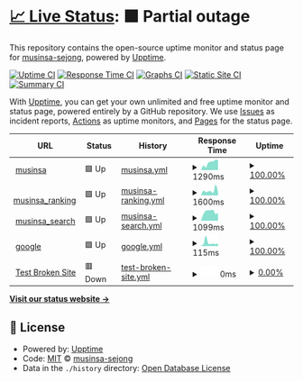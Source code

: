 # [📈 Live Status](https://musinsa-sejong.github.io/uptime-sample): <!--live status--> **🟧 Partial outage**

This repository contains the open-source uptime monitor and status page for [musinsa-sejong](https://musinsa-sejong.github.io/uptime-sample), powered by [Upptime](https://github.com/upptime/upptime).

[![Uptime CI](https://github.com/musinsa-sejong/uptime-sample/workflows/Uptime%20CI/badge.svg)](https://github.com/musinsa-sejong/uptime-sample/actions?query=workflow%3A%22Uptime+CI%22)
[![Response Time CI](https://github.com/musinsa-sejong/uptime-sample/workflows/Response%20Time%20CI/badge.svg)](https://github.com/musinsa-sejong/uptime-sample/actions?query=workflow%3A%22Response+Time+CI%22)
[![Graphs CI](https://github.com/musinsa-sejong/uptime-sample/workflows/Graphs%20CI/badge.svg)](https://github.com/musinsa-sejong/uptime-sample/actions?query=workflow%3A%22Graphs+CI%22)
[![Static Site CI](https://github.com/musinsa-sejong/uptime-sample/workflows/Static%20Site%20CI/badge.svg)](https://github.com/musinsa-sejong/uptime-sample/actions?query=workflow%3A%22Static+Site+CI%22)
[![Summary CI](https://github.com/musinsa-sejong/uptime-sample/workflows/Summary%20CI/badge.svg)](https://github.com/musinsa-sejong/uptime-sample/actions?query=workflow%3A%22Summary+CI%22)

With [Upptime](https://upptime.js.org), you can get your own unlimited and free uptime monitor and status page, powered entirely by a GitHub repository. We use [Issues](https://github.com/musinsa-sejong/uptime-sample/issues) as incident reports, [Actions](https://github.com/musinsa-sejong/uptime-sample/actions) as uptime monitors, and [Pages](https://musinsa-sejong.github.io/uptime-sample) for the status page.

<!--start: status pages-->
<!-- This summary is generated by Upptime (https://github.com/upptime/upptime) -->
<!-- Do not edit this manually, your changes will be overwritten -->
<!-- prettier-ignore -->
| URL | Status | History | Response Time | Uptime |
| --- | ------ | ------- | ------------- | ------ |
| <img alt="" src="https://icons.duckduckgo.com/ip3/www.musinsa.com.ico" height="13"> [musinsa](https://www.musinsa.com) | 🟩 Up | [musinsa.yml](https://github.com/musinsa-sejong/musinsa-sejong.github.io/commits/HEAD/history/musinsa.yml) | <details><summary><img alt="Response time graph" src="./graphs/musinsa/response-time-week.png" height="20"> 1290ms</summary><br><a href="https://musinsa-sejong.github.io/history/musinsa"><img alt="Response time 1741" src="https://img.shields.io/endpoint?url=https%3A%2F%2Fraw.githubusercontent.com%2Fmusinsa-sejong%2Fmusinsa-sejong.github.io%2FHEAD%2Fapi%2Fmusinsa%2Fresponse-time.json"></a><br><a href="https://musinsa-sejong.github.io/history/musinsa"><img alt="24-hour response time 1733" src="https://img.shields.io/endpoint?url=https%3A%2F%2Fraw.githubusercontent.com%2Fmusinsa-sejong%2Fmusinsa-sejong.github.io%2FHEAD%2Fapi%2Fmusinsa%2Fresponse-time-day.json"></a><br><a href="https://musinsa-sejong.github.io/history/musinsa"><img alt="7-day response time 1290" src="https://img.shields.io/endpoint?url=https%3A%2F%2Fraw.githubusercontent.com%2Fmusinsa-sejong%2Fmusinsa-sejong.github.io%2FHEAD%2Fapi%2Fmusinsa%2Fresponse-time-week.json"></a><br><a href="https://musinsa-sejong.github.io/history/musinsa"><img alt="30-day response time 1673" src="https://img.shields.io/endpoint?url=https%3A%2F%2Fraw.githubusercontent.com%2Fmusinsa-sejong%2Fmusinsa-sejong.github.io%2FHEAD%2Fapi%2Fmusinsa%2Fresponse-time-month.json"></a><br><a href="https://musinsa-sejong.github.io/history/musinsa"><img alt="1-year response time 1741" src="https://img.shields.io/endpoint?url=https%3A%2F%2Fraw.githubusercontent.com%2Fmusinsa-sejong%2Fmusinsa-sejong.github.io%2FHEAD%2Fapi%2Fmusinsa%2Fresponse-time-year.json"></a></details> | <details><summary><a href="https://musinsa-sejong.github.io/history/musinsa">100.00%</a></summary><a href="https://musinsa-sejong.github.io/history/musinsa"><img alt="All-time uptime 99.95%" src="https://img.shields.io/endpoint?url=https%3A%2F%2Fraw.githubusercontent.com%2Fmusinsa-sejong%2Fmusinsa-sejong.github.io%2FHEAD%2Fapi%2Fmusinsa%2Fuptime.json"></a><br><a href="https://musinsa-sejong.github.io/history/musinsa"><img alt="24-hour uptime 100.00%" src="https://img.shields.io/endpoint?url=https%3A%2F%2Fraw.githubusercontent.com%2Fmusinsa-sejong%2Fmusinsa-sejong.github.io%2FHEAD%2Fapi%2Fmusinsa%2Fuptime-day.json"></a><br><a href="https://musinsa-sejong.github.io/history/musinsa"><img alt="7-day uptime 100.00%" src="https://img.shields.io/endpoint?url=https%3A%2F%2Fraw.githubusercontent.com%2Fmusinsa-sejong%2Fmusinsa-sejong.github.io%2FHEAD%2Fapi%2Fmusinsa%2Fuptime-week.json"></a><br><a href="https://musinsa-sejong.github.io/history/musinsa"><img alt="30-day uptime 99.94%" src="https://img.shields.io/endpoint?url=https%3A%2F%2Fraw.githubusercontent.com%2Fmusinsa-sejong%2Fmusinsa-sejong.github.io%2FHEAD%2Fapi%2Fmusinsa%2Fuptime-month.json"></a><br><a href="https://musinsa-sejong.github.io/history/musinsa"><img alt="1-year uptime 99.95%" src="https://img.shields.io/endpoint?url=https%3A%2F%2Fraw.githubusercontent.com%2Fmusinsa-sejong%2Fmusinsa-sejong.github.io%2FHEAD%2Fapi%2Fmusinsa%2Fuptime-year.json"></a></details>
| <img alt="" src="https://icons.duckduckgo.com/ip3/www.musinsa.com.ico" height="13"> [musinsa_ranking](https://www.musinsa.com/ranking/best) | 🟩 Up | [musinsa-ranking.yml](https://github.com/musinsa-sejong/musinsa-sejong.github.io/commits/HEAD/history/musinsa-ranking.yml) | <details><summary><img alt="Response time graph" src="./graphs/musinsa-ranking/response-time-week.png" height="20"> 1600ms</summary><br><a href="https://musinsa-sejong.github.io/history/musinsa-ranking"><img alt="Response time 1802" src="https://img.shields.io/endpoint?url=https%3A%2F%2Fraw.githubusercontent.com%2Fmusinsa-sejong%2Fmusinsa-sejong.github.io%2FHEAD%2Fapi%2Fmusinsa-ranking%2Fresponse-time.json"></a><br><a href="https://musinsa-sejong.github.io/history/musinsa-ranking"><img alt="24-hour response time 1157" src="https://img.shields.io/endpoint?url=https%3A%2F%2Fraw.githubusercontent.com%2Fmusinsa-sejong%2Fmusinsa-sejong.github.io%2FHEAD%2Fapi%2Fmusinsa-ranking%2Fresponse-time-day.json"></a><br><a href="https://musinsa-sejong.github.io/history/musinsa-ranking"><img alt="7-day response time 1600" src="https://img.shields.io/endpoint?url=https%3A%2F%2Fraw.githubusercontent.com%2Fmusinsa-sejong%2Fmusinsa-sejong.github.io%2FHEAD%2Fapi%2Fmusinsa-ranking%2Fresponse-time-week.json"></a><br><a href="https://musinsa-sejong.github.io/history/musinsa-ranking"><img alt="30-day response time 1825" src="https://img.shields.io/endpoint?url=https%3A%2F%2Fraw.githubusercontent.com%2Fmusinsa-sejong%2Fmusinsa-sejong.github.io%2FHEAD%2Fapi%2Fmusinsa-ranking%2Fresponse-time-month.json"></a><br><a href="https://musinsa-sejong.github.io/history/musinsa-ranking"><img alt="1-year response time 1802" src="https://img.shields.io/endpoint?url=https%3A%2F%2Fraw.githubusercontent.com%2Fmusinsa-sejong%2Fmusinsa-sejong.github.io%2FHEAD%2Fapi%2Fmusinsa-ranking%2Fresponse-time-year.json"></a></details> | <details><summary><a href="https://musinsa-sejong.github.io/history/musinsa-ranking">100.00%</a></summary><a href="https://musinsa-sejong.github.io/history/musinsa-ranking"><img alt="All-time uptime 100.00%" src="https://img.shields.io/endpoint?url=https%3A%2F%2Fraw.githubusercontent.com%2Fmusinsa-sejong%2Fmusinsa-sejong.github.io%2FHEAD%2Fapi%2Fmusinsa-ranking%2Fuptime.json"></a><br><a href="https://musinsa-sejong.github.io/history/musinsa-ranking"><img alt="24-hour uptime 100.00%" src="https://img.shields.io/endpoint?url=https%3A%2F%2Fraw.githubusercontent.com%2Fmusinsa-sejong%2Fmusinsa-sejong.github.io%2FHEAD%2Fapi%2Fmusinsa-ranking%2Fuptime-day.json"></a><br><a href="https://musinsa-sejong.github.io/history/musinsa-ranking"><img alt="7-day uptime 100.00%" src="https://img.shields.io/endpoint?url=https%3A%2F%2Fraw.githubusercontent.com%2Fmusinsa-sejong%2Fmusinsa-sejong.github.io%2FHEAD%2Fapi%2Fmusinsa-ranking%2Fuptime-week.json"></a><br><a href="https://musinsa-sejong.github.io/history/musinsa-ranking"><img alt="30-day uptime 100.00%" src="https://img.shields.io/endpoint?url=https%3A%2F%2Fraw.githubusercontent.com%2Fmusinsa-sejong%2Fmusinsa-sejong.github.io%2FHEAD%2Fapi%2Fmusinsa-ranking%2Fuptime-month.json"></a><br><a href="https://musinsa-sejong.github.io/history/musinsa-ranking"><img alt="1-year uptime 100.00%" src="https://img.shields.io/endpoint?url=https%3A%2F%2Fraw.githubusercontent.com%2Fmusinsa-sejong%2Fmusinsa-sejong.github.io%2FHEAD%2Fapi%2Fmusinsa-ranking%2Fuptime-year.json"></a></details>
| <img alt="" src="https://icons.duckduckgo.com/ip3/www.musinsa.com.ico" height="13"> [musinsa_search](https://www.musinsa.com/search/musinsa/integration?q=%EB%B0%98%ED%8C%94&type=popular) | 🟩 Up | [musinsa-search.yml](https://github.com/musinsa-sejong/musinsa-sejong.github.io/commits/HEAD/history/musinsa-search.yml) | <details><summary><img alt="Response time graph" src="./graphs/musinsa-search/response-time-week.png" height="20"> 1099ms</summary><br><a href="https://musinsa-sejong.github.io/history/musinsa-search"><img alt="Response time 1201" src="https://img.shields.io/endpoint?url=https%3A%2F%2Fraw.githubusercontent.com%2Fmusinsa-sejong%2Fmusinsa-sejong.github.io%2FHEAD%2Fapi%2Fmusinsa-search%2Fresponse-time.json"></a><br><a href="https://musinsa-sejong.github.io/history/musinsa-search"><img alt="24-hour response time 974" src="https://img.shields.io/endpoint?url=https%3A%2F%2Fraw.githubusercontent.com%2Fmusinsa-sejong%2Fmusinsa-sejong.github.io%2FHEAD%2Fapi%2Fmusinsa-search%2Fresponse-time-day.json"></a><br><a href="https://musinsa-sejong.github.io/history/musinsa-search"><img alt="7-day response time 1099" src="https://img.shields.io/endpoint?url=https%3A%2F%2Fraw.githubusercontent.com%2Fmusinsa-sejong%2Fmusinsa-sejong.github.io%2FHEAD%2Fapi%2Fmusinsa-search%2Fresponse-time-week.json"></a><br><a href="https://musinsa-sejong.github.io/history/musinsa-search"><img alt="30-day response time 1218" src="https://img.shields.io/endpoint?url=https%3A%2F%2Fraw.githubusercontent.com%2Fmusinsa-sejong%2Fmusinsa-sejong.github.io%2FHEAD%2Fapi%2Fmusinsa-search%2Fresponse-time-month.json"></a><br><a href="https://musinsa-sejong.github.io/history/musinsa-search"><img alt="1-year response time 1201" src="https://img.shields.io/endpoint?url=https%3A%2F%2Fraw.githubusercontent.com%2Fmusinsa-sejong%2Fmusinsa-sejong.github.io%2FHEAD%2Fapi%2Fmusinsa-search%2Fresponse-time-year.json"></a></details> | <details><summary><a href="https://musinsa-sejong.github.io/history/musinsa-search">100.00%</a></summary><a href="https://musinsa-sejong.github.io/history/musinsa-search"><img alt="All-time uptime 100.00%" src="https://img.shields.io/endpoint?url=https%3A%2F%2Fraw.githubusercontent.com%2Fmusinsa-sejong%2Fmusinsa-sejong.github.io%2FHEAD%2Fapi%2Fmusinsa-search%2Fuptime.json"></a><br><a href="https://musinsa-sejong.github.io/history/musinsa-search"><img alt="24-hour uptime 100.00%" src="https://img.shields.io/endpoint?url=https%3A%2F%2Fraw.githubusercontent.com%2Fmusinsa-sejong%2Fmusinsa-sejong.github.io%2FHEAD%2Fapi%2Fmusinsa-search%2Fuptime-day.json"></a><br><a href="https://musinsa-sejong.github.io/history/musinsa-search"><img alt="7-day uptime 100.00%" src="https://img.shields.io/endpoint?url=https%3A%2F%2Fraw.githubusercontent.com%2Fmusinsa-sejong%2Fmusinsa-sejong.github.io%2FHEAD%2Fapi%2Fmusinsa-search%2Fuptime-week.json"></a><br><a href="https://musinsa-sejong.github.io/history/musinsa-search"><img alt="30-day uptime 100.00%" src="https://img.shields.io/endpoint?url=https%3A%2F%2Fraw.githubusercontent.com%2Fmusinsa-sejong%2Fmusinsa-sejong.github.io%2FHEAD%2Fapi%2Fmusinsa-search%2Fuptime-month.json"></a><br><a href="https://musinsa-sejong.github.io/history/musinsa-search"><img alt="1-year uptime 100.00%" src="https://img.shields.io/endpoint?url=https%3A%2F%2Fraw.githubusercontent.com%2Fmusinsa-sejong%2Fmusinsa-sejong.github.io%2FHEAD%2Fapi%2Fmusinsa-search%2Fuptime-year.json"></a></details>
| <img alt="" src="https://icons.duckduckgo.com/ip3/www.google.com.ico" height="13"> [google](https://www.google.com) | 🟩 Up | [google.yml](https://github.com/musinsa-sejong/musinsa-sejong.github.io/commits/HEAD/history/google.yml) | <details><summary><img alt="Response time graph" src="./graphs/google/response-time-week.png" height="20"> 115ms</summary><br><a href="https://musinsa-sejong.github.io/history/google"><img alt="Response time 112" src="https://img.shields.io/endpoint?url=https%3A%2F%2Fraw.githubusercontent.com%2Fmusinsa-sejong%2Fmusinsa-sejong.github.io%2FHEAD%2Fapi%2Fgoogle%2Fresponse-time.json"></a><br><a href="https://musinsa-sejong.github.io/history/google"><img alt="24-hour response time 87" src="https://img.shields.io/endpoint?url=https%3A%2F%2Fraw.githubusercontent.com%2Fmusinsa-sejong%2Fmusinsa-sejong.github.io%2FHEAD%2Fapi%2Fgoogle%2Fresponse-time-day.json"></a><br><a href="https://musinsa-sejong.github.io/history/google"><img alt="7-day response time 115" src="https://img.shields.io/endpoint?url=https%3A%2F%2Fraw.githubusercontent.com%2Fmusinsa-sejong%2Fmusinsa-sejong.github.io%2FHEAD%2Fapi%2Fgoogle%2Fresponse-time-week.json"></a><br><a href="https://musinsa-sejong.github.io/history/google"><img alt="30-day response time 119" src="https://img.shields.io/endpoint?url=https%3A%2F%2Fraw.githubusercontent.com%2Fmusinsa-sejong%2Fmusinsa-sejong.github.io%2FHEAD%2Fapi%2Fgoogle%2Fresponse-time-month.json"></a><br><a href="https://musinsa-sejong.github.io/history/google"><img alt="1-year response time 112" src="https://img.shields.io/endpoint?url=https%3A%2F%2Fraw.githubusercontent.com%2Fmusinsa-sejong%2Fmusinsa-sejong.github.io%2FHEAD%2Fapi%2Fgoogle%2Fresponse-time-year.json"></a></details> | <details><summary><a href="https://musinsa-sejong.github.io/history/google">100.00%</a></summary><a href="https://musinsa-sejong.github.io/history/google"><img alt="All-time uptime 100.00%" src="https://img.shields.io/endpoint?url=https%3A%2F%2Fraw.githubusercontent.com%2Fmusinsa-sejong%2Fmusinsa-sejong.github.io%2FHEAD%2Fapi%2Fgoogle%2Fuptime.json"></a><br><a href="https://musinsa-sejong.github.io/history/google"><img alt="24-hour uptime 100.00%" src="https://img.shields.io/endpoint?url=https%3A%2F%2Fraw.githubusercontent.com%2Fmusinsa-sejong%2Fmusinsa-sejong.github.io%2FHEAD%2Fapi%2Fgoogle%2Fuptime-day.json"></a><br><a href="https://musinsa-sejong.github.io/history/google"><img alt="7-day uptime 100.00%" src="https://img.shields.io/endpoint?url=https%3A%2F%2Fraw.githubusercontent.com%2Fmusinsa-sejong%2Fmusinsa-sejong.github.io%2FHEAD%2Fapi%2Fgoogle%2Fuptime-week.json"></a><br><a href="https://musinsa-sejong.github.io/history/google"><img alt="30-day uptime 100.00%" src="https://img.shields.io/endpoint?url=https%3A%2F%2Fraw.githubusercontent.com%2Fmusinsa-sejong%2Fmusinsa-sejong.github.io%2FHEAD%2Fapi%2Fgoogle%2Fuptime-month.json"></a><br><a href="https://musinsa-sejong.github.io/history/google"><img alt="1-year uptime 100.00%" src="https://img.shields.io/endpoint?url=https%3A%2F%2Fraw.githubusercontent.com%2Fmusinsa-sejong%2Fmusinsa-sejong.github.io%2FHEAD%2Fapi%2Fgoogle%2Fuptime-year.json"></a></details>
| <img alt="" src="https://icons.duckduckgo.com/ip3/thissitedoesnotexist.koj.co.ico" height="13"> [Test Broken Site](https://thissitedoesnotexist.koj.co) | 🟥 Down | [test-broken-site.yml](https://github.com/musinsa-sejong/musinsa-sejong.github.io/commits/HEAD/history/test-broken-site.yml) | <details><summary><img alt="Response time graph" src="./graphs/test-broken-site/response-time-week.png" height="20"> 0ms</summary><br><a href="https://musinsa-sejong.github.io/history/test-broken-site"><img alt="Response time 0" src="https://img.shields.io/endpoint?url=https%3A%2F%2Fraw.githubusercontent.com%2Fmusinsa-sejong%2Fmusinsa-sejong.github.io%2FHEAD%2Fapi%2Ftest-broken-site%2Fresponse-time.json"></a><br><a href="https://musinsa-sejong.github.io/history/test-broken-site"><img alt="24-hour response time 0" src="https://img.shields.io/endpoint?url=https%3A%2F%2Fraw.githubusercontent.com%2Fmusinsa-sejong%2Fmusinsa-sejong.github.io%2FHEAD%2Fapi%2Ftest-broken-site%2Fresponse-time-day.json"></a><br><a href="https://musinsa-sejong.github.io/history/test-broken-site"><img alt="7-day response time 0" src="https://img.shields.io/endpoint?url=https%3A%2F%2Fraw.githubusercontent.com%2Fmusinsa-sejong%2Fmusinsa-sejong.github.io%2FHEAD%2Fapi%2Ftest-broken-site%2Fresponse-time-week.json"></a><br><a href="https://musinsa-sejong.github.io/history/test-broken-site"><img alt="30-day response time 0" src="https://img.shields.io/endpoint?url=https%3A%2F%2Fraw.githubusercontent.com%2Fmusinsa-sejong%2Fmusinsa-sejong.github.io%2FHEAD%2Fapi%2Ftest-broken-site%2Fresponse-time-month.json"></a><br><a href="https://musinsa-sejong.github.io/history/test-broken-site"><img alt="1-year response time 0" src="https://img.shields.io/endpoint?url=https%3A%2F%2Fraw.githubusercontent.com%2Fmusinsa-sejong%2Fmusinsa-sejong.github.io%2FHEAD%2Fapi%2Ftest-broken-site%2Fresponse-time-year.json"></a></details> | <details><summary><a href="https://musinsa-sejong.github.io/history/test-broken-site">0.00%</a></summary><a href="https://musinsa-sejong.github.io/history/test-broken-site"><img alt="All-time uptime 0.00%" src="https://img.shields.io/endpoint?url=https%3A%2F%2Fraw.githubusercontent.com%2Fmusinsa-sejong%2Fmusinsa-sejong.github.io%2FHEAD%2Fapi%2Ftest-broken-site%2Fuptime.json"></a><br><a href="https://musinsa-sejong.github.io/history/test-broken-site"><img alt="24-hour uptime 0.00%" src="https://img.shields.io/endpoint?url=https%3A%2F%2Fraw.githubusercontent.com%2Fmusinsa-sejong%2Fmusinsa-sejong.github.io%2FHEAD%2Fapi%2Ftest-broken-site%2Fuptime-day.json"></a><br><a href="https://musinsa-sejong.github.io/history/test-broken-site"><img alt="7-day uptime 0.00%" src="https://img.shields.io/endpoint?url=https%3A%2F%2Fraw.githubusercontent.com%2Fmusinsa-sejong%2Fmusinsa-sejong.github.io%2FHEAD%2Fapi%2Ftest-broken-site%2Fuptime-week.json"></a><br><a href="https://musinsa-sejong.github.io/history/test-broken-site"><img alt="30-day uptime 1.38%" src="https://img.shields.io/endpoint?url=https%3A%2F%2Fraw.githubusercontent.com%2Fmusinsa-sejong%2Fmusinsa-sejong.github.io%2FHEAD%2Fapi%2Ftest-broken-site%2Fuptime-month.json"></a><br><a href="https://musinsa-sejong.github.io/history/test-broken-site"><img alt="1-year uptime 0.00%" src="https://img.shields.io/endpoint?url=https%3A%2F%2Fraw.githubusercontent.com%2Fmusinsa-sejong%2Fmusinsa-sejong.github.io%2FHEAD%2Fapi%2Ftest-broken-site%2Fuptime-year.json"></a></details>

<!--end: status pages-->

[**Visit our status website →**](https://musinsa-sejong.github.io/uptime-sample)

## 📄 License

- Powered by: [Upptime](https://github.com/upptime/upptime)
- Code: [MIT](./LICENSE) © [musinsa-sejong](https://musinsa-sejong.github.io/uptime-sample)
- Data in the `./history` directory: [Open Database License](https://opendatacommons.org/licenses/odbl/1-0/)
